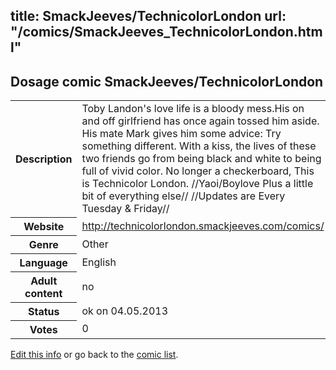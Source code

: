 title: SmackJeeves/TechnicolorLondon
url: "/comics/SmackJeeves_TechnicolorLondon.html"
---
Dosage comic SmackJeeves/TechnicolorLondon
-----------------------------------------

<p id="msg"></p>
<script type="text/javascript">
if (window.location.search === '?edit_info_mail=sent_ok') {
  var elem = document.getElementById("msg");
  elem.innerHTML = 'Edited information sucessfully sent for review, which is usually done daily. Thanks!';
  elem.className = 'ok';
}
</script>
<table class="comicinfo">
<tr>
<th>Description</th><td>Toby Landon's love life is a bloody mess.His on and off girlfriend has once again tossed him aside. His mate Mark gives him some advice: Try something different. With a kiss, the lives of these two friends go from being black and white to being full of vivid color. No longer a checkerboard, This is Technicolor London. //Yaoi/Boylove Plus a little bit of everything else// //Updates are Every Tuesday &amp; Friday//</td>
</tr>
<tr>
<th>Website</th><td><a href="http://technicolorlondon.smackjeeves.com/comics/">http://technicolorlondon.smackjeeves.com/comics/</a></td>
</tr>
<tr>
<th>Genre</th><td>Other</td>
</tr>
<tr>
<th>Language</th><td>English</td>
</tr>
<tr>
<th>Adult content</th><td>no</td>
</tr>
<tr>
<th>Status</th><td>ok on 04.05.2013</td>
</tr>
<tr>
<th>Votes</th><td>0</td>
</tr>
</table>

[Edit this info](SmackJeeves_TechnicolorLondon_edit.html) or go back to the [comic list](../comic-index.html).
